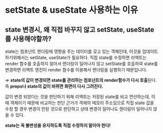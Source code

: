 # setState & useState 사용하는 이유

## state 변경시, 왜 직접 바꾸지 않고 setState, useState를 사용해야할까?

state는 컴포넌트 렌더링에 영향을 주는 데이터를 갖고 있는 객체인데, 이것을 업데이트 하기위해서는 setState, useState가 필요하다. 직접 state를 수정하면 리액트는 render 함수를 호출하지 않아서 렌더링이 일어나지 않고 setState를 호출하여 state를 변경하면 리액트 엔진이 render 함수를 이용해서 렌더링을 실행하기 때문입니다.

⇒ **state의 값이 변경되면 state를 관리하는 컴포넌트의 render함수가 다시 호출**된다. 즉 **props나 state의 값이 바뀌면 화면이 다시 그려진다.**

값이 변경 되었다는 것을 판단하기 위해 리액트는 저장된 state를 비교 연산하는데, 이 때 객체이기 때문에 비교하는 판단 근거가 객체의 메모리 주소임으로 직접 state 값을 수정 할 경우 변경이 안된 것으로 판단하고 상태 변경이 일어나도 렌더링이 일어나지 않을 수 있다.

**state는 꼭 불변성을 유지하도록 직접 수정하지 말아야 한다!**
